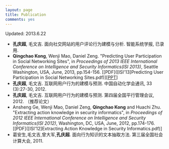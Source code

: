 ```yaml
---
layout: page
title: Publication
comments: yes
---
```


Updated: 2013.6.22

* **孔庆超**, 毛文吉. 面向社交网站的用户评论行为建模与分析. 智能系统学报, 已录用.
* **Qingchao Kong**, Wenji Mao, Daniel Zeng. "Predicting User Participation in Social Networking Sites", in *Proceedings of 2013 IEEE International Conference on Intelligence and Security Informatics(ISI 2013)*, Seattle Washington, USA, June, 2013, pp.154-156. \[[PDF]([ISI'13]Predicting User Participation in Social Networking Sites.pdf)\]\[[PPT](ISI2013-present-Kong.pptx)\]
* **孔庆超**, 毛文吉. 互联网用户行为的建模与预测. 中国自动化学会通讯, 33 (3):27-30, 2012.
* **孔庆超**, 毛文吉. 互联网用户行为的建模与预测. 第四届全国平行管理会议, 2012. （推荐论文）
* Ansheng Ge, Wenji Mao, Daniel Zeng, **Qingchao Kong** and Huachi Zhu. "Extracting action knowledge in security informatics", in *Proceedings of 2012 IEEE International Conference on Intelligence and Security Informatics(ISI 2012)*, Washington, DC, USA, June, 2012, pp.174-176.\[[PDF]([ISI'12]Extracting Action Knowledge in Security Informatics.pdf)\]
* 葛安生,毛文吉,曾大军,**孔庆超**. 面向行为知识的文本抽取方法. 第三届全国社会计算大会, 2011.
